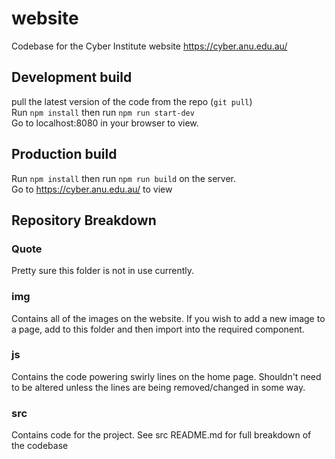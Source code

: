 # website

Codebase for the Cyber Institute website https://cyber.anu.edu.au/

## Development build
pull the latest version of the code from the repo (`git pull`)  
Run `npm install` then run `npm run start-dev`  
Go to localhost:8080 in your browser to view.

## Production build

Run `npm install` then run `npm run build` on the server.  
Go to https://cyber.anu.edu.au/ to view

## Repository Breakdown

### Quote
Pretty sure this folder is not in use currently.

### img
Contains all of the images on the website.  If you wish to add a new image to a page, add to this folder and then import into the required component.

### js
Contains the code powering swirly lines on the home page.  Shouldn't need to be altered unless the lines are being removed/changed in some way.

### src
Contains code for the project. See src README.md for full breakdown of the codebase




